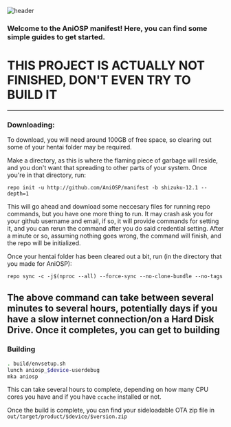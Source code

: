 ![header](https://capsule-render.vercel.app/api?type=waving&color=0:d70a84,100:51127f&height=300&section=header&fontSize=90&text=AniOSP&fontAlign=75&fontColor=ffffff&desc=for%20otakus,%20by%20otakus&descAlign=80)
### Welcome to the AniOSP manifest! Here, you can find some simple guides to get started.
# THIS PROJECT IS ACTUALLY NOT FINISHED, DON'T EVEN TRY TO BUILD IT
-----------------------------------------------------------------------------------------

### Downloading:
To download, you will need around 100GB of free space, so clearing out some of your hentai folder may be required.

Make a directory, as this is where the flaming piece of garbage will reside, and you don't want that spreading to other parts of your system. Once you're in that directory, run:

`repo init -u http://github.com/AniOSP/manifest -b shizuku-12.1 --depth=1`

This will go ahead and download some neccesary files for running repo commands, but you have one more thing to run. It may crash ask you for your github username and email, if so, it will provide commands for setting it, and you can rerun the command after you do said credential setting. After a minute or so, assuming nothing goes wrong, the command will finish, and the repo will be initialized.

Once your hentai folder has been cleared out a bit, run (in the directory that you made for AniOSP):

`repo sync -c -j$(nproc --all) --force-sync --no-clone-bundle --no-tags`

The above command can take between several minutes to several hours, potentially days if you have a slow internet connection/on a Hard Disk Drive. Once it completes, you can get to building
-----------------------------------------------------------------------------------------

### Building
```sh
. build/envsetup.sh
lunch aniosp_$device-userdebug
mka aniosp
```

This can take several hours to complete, depending on how many CPU cores you have and if you have `ccache` installed or not.

Once the build is complete, you can find your sideloadable OTA zip file in `out/target/product/$device/$version.zip`
